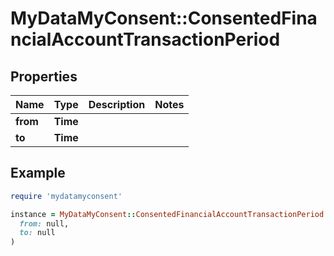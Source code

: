 # MyDataMyConsent::ConsentedFinancialAccountTransactionPeriod

## Properties

| Name | Type | Description | Notes |
| ---- | ---- | ----------- | ----- |
| **from** | **Time** |  |  |
| **to** | **Time** |  |  |

## Example

```ruby
require 'mydatamyconsent'

instance = MyDataMyConsent::ConsentedFinancialAccountTransactionPeriod.new(
  from: null,
  to: null
)
```

